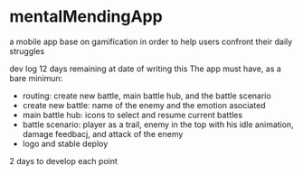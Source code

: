 # mentalMendingApp
a mobile app base on gamification in order to help users confront their daily struggles

dev log
12 days remaining at date of writing this
The app must have, as a bare minimun:
- routing: create new battle, main battle hub, and the battle scenario
- create new battle: name of the enemy and the emotion asociated
- main battle hub: icons to select and resume current battles
- battle scenario: player as a trail, enemy in the top with his idle animation, damage feedbacj, and attack of the enemy
- logo and stable deploy

2 days to develop each point